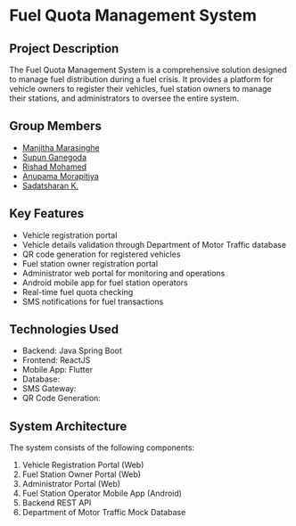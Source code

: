 # Fuel Quota Management System

## Project Description

The Fuel Quota Management System is a comprehensive solution designed to manage fuel distribution during a fuel crisis. It provides a platform for vehicle owners to register their vehicles, fuel station owners to manage their stations, and administrators to oversee the entire system.

## Group Members
- [Manjitha Marasinghe](https://github.com/mcmanjitha)
- [Supun Ganegoda](https://github.com/supun-ganegoda)
- [Rishad Mohamed](https://github.com/Rishad1999)
- [Anupama Morapitiya](https://github.com/anupamavm)
- [Sadatsharan K.](https://github.com/shadatsh)

## Key Features

- Vehicle registration portal
- Vehicle details validation through Department of Motor Traffic database
- QR code generation for registered vehicles
- Fuel station owner registration portal
- Administrator web portal for monitoring and operations
- Android mobile app for fuel station operators
- Real-time fuel quota checking
- SMS notifications for fuel transactions

## Technologies Used

- Backend: Java Spring Boot
- Frontend: ReactJS
- Mobile App: Flutter
- Database: 
- SMS Gateway: 
- QR Code Generation: 

## System Architecture

The system consists of the following components:

1. Vehicle Registration Portal (Web)
2. Fuel Station Owner Portal (Web)
3. Administrator Portal (Web)
4. Fuel Station Operator Mobile App (Android)
5. Backend REST API
6. Department of Motor Traffic Mock Database

